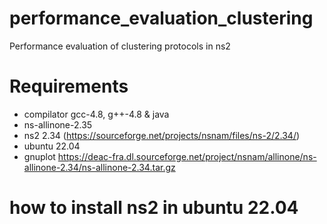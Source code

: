 # performance_evaluation_clustering
Performance evaluation of clustering protocols in ns2

# Requirements
- compilator gcc-4.8, g++-4.8 & java
- ns-allinone-2.35 
- ns2 2.34 (https://sourceforge.net/projects/nsnam/files/ns-2/2.34/)
- ubuntu 22.04
- gnuplot
https://deac-fra.dl.sourceforge.net/project/nsnam/allinone/ns-allinone-2.34/ns-allinone-2.34.tar.gz

# how to install ns2 in ubuntu 22.04
